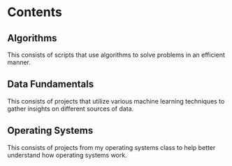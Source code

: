 # Contents
## Algorithms 

This consists of scripts that use algorithms to solve problems in an efficient manner.
## Data Fundamentals

This consists of projects that utilize various machine learning techniques to gather insights on different sources of data.
## Operating Systems

This consists of projects from my operating systems class to help better understand how operating systems work.

